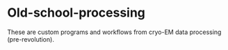 # Old-school-processing

These are custom programs and workflows from cryo-EM data processing (pre-revolution).

